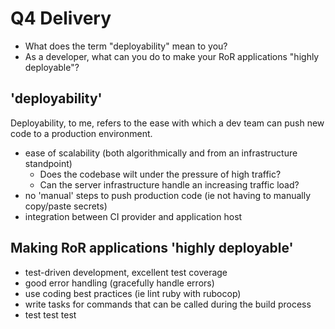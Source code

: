 # Q4 Delivery

* What does the term "deployability" mean to you?
* As a developer, what can you do to make your RoR applications "highly deployable"?

## 'deployability'

Deployability, to me, refers to the ease with which a dev team can push new code to a production environment.

* ease of scalability (both algorithmically and from an infrastructure standpoint)
  * Does the codebase wilt under the pressure of high traffic?
  * Can the server infrastructure handle an increasing traffic load?
* no 'manual' steps to push production code (ie not having to manually copy/paste secrets)
* integration between CI provider and application host

## Making RoR applications 'highly deployable'

* test-driven development, excellent test coverage
* good error handling (gracefully handle errors)
* use coding best practices (ie lint ruby with rubocop)
* write tasks for commands that can be called during the build process
* test test test
